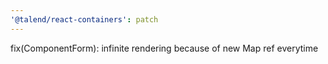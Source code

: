 ```yaml
---
'@talend/react-containers': patch
---
```


fix(ComponentForm): infinite rendering because of new Map ref everytime
